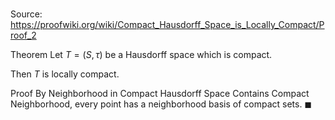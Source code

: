 # 

Source: https://proofwiki.org/wiki/Compact_Hausdorff_Space_is_Locally_Compact/Proof_2

Theorem
Let $T = \left({S, \tau}\right)$ be a Hausdorff space which is compact.

Then $T$ is locally compact.


Proof
By Neighborhood in Compact Hausdorff Space Contains Compact Neighborhood, every point has a neighborhood basis of compact sets.
$\blacksquare$





